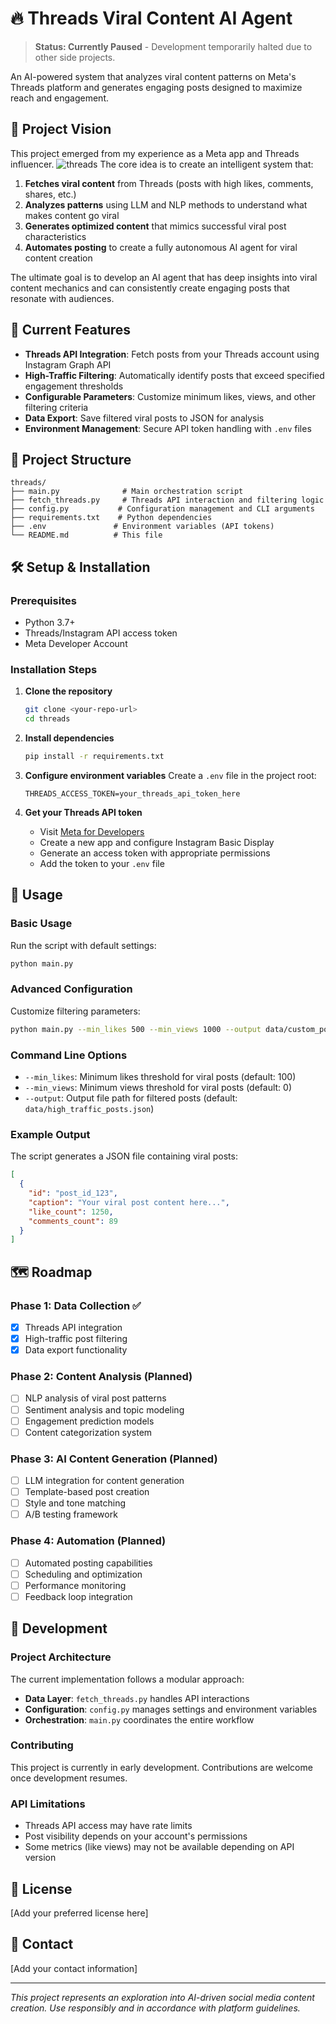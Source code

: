 # 🔥 Threads Viral Content AI Agent

> **Status: Currently Paused** - Development temporarily halted due to other side projects.

An AI-powered system that analyzes viral content patterns on Meta's Threads platform and generates engaging posts designed to maximize reach and engagement.

## 🎯 Project Vision

This project emerged from my experience as a Meta app and Threads influencer. 
![threads](img\7E749581-2707-4187-B03A-5218BD154A1F.jpeg)
The core idea is to create an intelligent system that:

1. **Fetches viral content** from Threads (posts with high likes, comments, shares, etc.)
2. **Analyzes patterns** using LLM and NLP methods to understand what makes content go viral
3. **Generates optimized content** that mimics successful viral post characteristics
4. **Automates posting** to create a fully autonomous AI agent for viral content creation

The ultimate goal is to develop an AI agent that has deep insights into viral content mechanics and can consistently create engaging posts that resonate with audiences.

## 🚀 Current Features

- **Threads API Integration**: Fetch posts from your Threads account using Instagram Graph API
- **High-Traffic Filtering**: Automatically identify posts that exceed specified engagement thresholds
- **Configurable Parameters**: Customize minimum likes, views, and other filtering criteria
- **Data Export**: Save filtered viral posts to JSON for analysis
- **Environment Management**: Secure API token handling with `.env` files

## 📁 Project Structure

```
threads/
├── main.py              # Main orchestration script
├── fetch_threads.py     # Threads API interaction and filtering logic
├── config.py           # Configuration management and CLI arguments
├── requirements.txt    # Python dependencies
├── .env               # Environment variables (API tokens)
└── README.md          # This file
```

## 🛠️ Setup & Installation

### Prerequisites

- Python 3.7+
- Threads/Instagram API access token
- Meta Developer Account

### Installation Steps

1. **Clone the repository**
   ```bash
   git clone <your-repo-url>
   cd threads
   ```

2. **Install dependencies**
   ```bash
   pip install -r requirements.txt
   ```

3. **Configure environment variables**
   Create a `.env` file in the project root:
   ```env
   THREADS_ACCESS_TOKEN=your_threads_api_token_here
   ```

4. **Get your Threads API token**
   - Visit [Meta for Developers](https://developers.facebook.com/)
   - Create a new app and configure Instagram Basic Display
   - Generate an access token with appropriate permissions
   - Add the token to your `.env` file

## 📖 Usage

### Basic Usage

Run the script with default settings:
```bash
python main.py
```

### Advanced Configuration

Customize filtering parameters:
```bash
python main.py --min_likes 500 --min_views 1000 --output data/custom_posts.json
```

### Command Line Options

- `--min_likes`: Minimum likes threshold for viral posts (default: 100)
- `--min_views`: Minimum views threshold for viral posts (default: 0)
- `--output`: Output file path for filtered posts (default: `data/high_traffic_posts.json`)

### Example Output

The script generates a JSON file containing viral posts:
```json
[
  {
    "id": "post_id_123",
    "caption": "Your viral post content here...",
    "like_count": 1250,
    "comments_count": 89
  }
]
```

## 🗺️ Roadmap

### Phase 1: Data Collection ✅
- [x] Threads API integration
- [x] High-traffic post filtering
- [x] Data export functionality

### Phase 2: Content Analysis (Planned)
- [ ] NLP analysis of viral post patterns
- [ ] Sentiment analysis and topic modeling
- [ ] Engagement prediction models
- [ ] Content categorization system

### Phase 3: AI Content Generation (Planned)
- [ ] LLM integration for content generation
- [ ] Template-based post creation
- [ ] Style and tone matching
- [ ] A/B testing framework

### Phase 4: Automation (Planned)
- [ ] Automated posting capabilities
- [ ] Scheduling and optimization
- [ ] Performance monitoring
- [ ] Feedback loop integration

## 🔧 Development

### Project Architecture

The current implementation follows a modular approach:
- **Data Layer**: `fetch_threads.py` handles API interactions
- **Configuration**: `config.py` manages settings and environment variables  
- **Orchestration**: `main.py` coordinates the entire workflow

### Contributing

This project is currently in early development. Contributions are welcome once development resumes.

### API Limitations

- Threads API access may have rate limits
- Post visibility depends on your account's permissions
- Some metrics (like views) may not be available depending on API version

## 📄 License

[Add your preferred license here]

## 🤝 Contact

[Add your contact information]

---

*This project represents an exploration into AI-driven social media content creation. Use responsibly and in accordance with platform guidelines.*